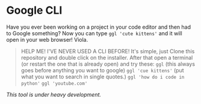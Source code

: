 # Google CLI
Have you ever been working on a project in your code editor and then had to Google something?
Now you can type `ggl 'cute kittens'` and it will open in your web browser!
Viola.

>HELP ME! I'VE NEVER USED A CLI BEFORE!
>It's simple, just Clone this repository and double click on the installer.
>After that open a terminal (or restart the one that is already open) and try these:
>`ggl` (this always goes before anything you want to google) `ggl 'cue kittens'` (put what you want to search in single quotes.)
>`ggl 'how do i code in python'`
>`ggl 'youtube.com'`

*This tool is under heavy development.*
